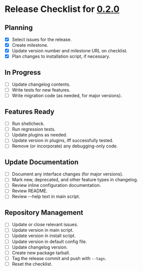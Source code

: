 # Release Checklist for [0.2.0](https://github.com/relsqui/doily/milestone/2)

## Planning

* [x] Select issues for the release.
* [x] Create milestone.
* [x] Update version number and milestone URL on checklist.
* [x] Plan changes to installation script, if necessary.

## In Progress

* [ ] Update changelog contents.
* [ ] Write tests for new features.
* [ ] Write migration code (as needed, for major versions).

## Features Ready

* [ ] Run shellcheck.
* [ ] Run regression tests.
* [ ] Update plugins as needed.
* [ ] Update version in plugins, iff successfully tested.
* [ ] Remove (or incorporate) any debugging-only code.

## Update Documentation

* [ ] Document any interface changes (for major versions).
* [ ] Mark new, deprecated, and other feature types in changelog.
* [ ] Review inline configuration documentation.
* [ ] Review README.
* [ ] Review --help text in main script.

## Repository Management

* [ ] Update or close relevant issues.
* [ ] Update version in main script.
* [ ] Update version in install script.
* [ ] Update version in default config file.
* [ ] Update changelog version.
* [ ] Create new package tarball.
* [ ] Tag the release commit and push with `--tags`.
* [ ] Reset the checklist.
